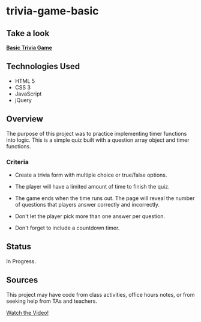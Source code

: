 # trivia-game-basic

## Take a look

**[Basic Trivia Game](https://andrewpetersondev.github.io/trivia-game-basic/)**

## Technologies Used

- HTML 5
- CSS 3
- JavaScript
- jQuery

## Overview

The purpose of this project was to practice implementing timer functions into logic. This is a simple quiz built with a question array object and timer functions.

### Criteria

- Create a trivia form with multiple choice or true/false options.

- The player will have a limited amount of time to finish the quiz.

- The game ends when the time runs out. The page will reveal the number of questions that players answer correctly and incorrectly.

- Don't let the player pick more than one answer per question.

- Don't forget to include a countdown timer.

## Status

In Progress.

## Sources

This project may have code from class activities, office hours notes, or from seeking help from TAs and teachers.

[Watch the Video!](https://www.youtube.com/watch?v=3eWhkc_u5rE)
